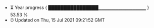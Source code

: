 - ⏳ Year progress { ████████████████▁▁▁▁▁▁▁▁▁▁▁▁▁▁ } 53.53 %
- ⏰ Updated on Thu, 15 Jul 2021 09:21:52 GMT

